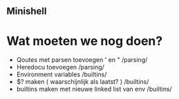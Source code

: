 ## Minishell

# Wat moeten we nog doen?
- Qoutes met parsen toevoegen ' en " /parsing/
- Heredocu toevoegen /parsing/
- Environment variables /builtins/
- $? maken ( waarschijnlijk als laatst? ) /builtins/
- builtins maken met nieuwe linked list van env /builtins/